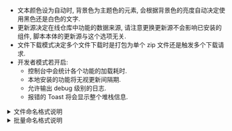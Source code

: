 - 文本颜色设为自动时, 背景色为主题色的元素, 会根据背景色的亮度自动决定使用黑色还是白色的文字.
- 更新源决定在线仓库中功能的数据来源, 请注意更换更新源不会影响已安装的组件, 脚本本体的更新源与这个选项无关.
- 文件下载模式决定多个文件下载时是打包为单个 zip 文件还是触发多个下载请求.
- 开发者模式若开启:
  - 控制台中会统计各个功能的加载耗时.
  - 本地安装的功能将无视更新间隔期.
  - 允许输出 debug 级别的日志.
  - 报错的 Toast 将会显示整个堆栈信息.

<details><summary>文件命名格式说明</summary>

自定义文件命名格式, 各个功能在下载单个文件时, 会根据这个格式来命名
可以使用的变量有:
- `title`: 视频标题/直播间标题
- `ep`: 选集标题
- `aid`: AV 号
- `bvid`: BV 号
- `cid`: CID (每个视频的唯一编号, AV 号对应的视频可能有多集)
- `lid`: 直播间号
- `y`/`M`/`d`: 年/月/日
- `h`/`m`/`s`/`ms`: 时/分/秒/毫秒

默认的格式是 `[title][ - ep]`, 标题+选集标题, 当没有选集标题时则只有标题.

变量要放在方括号里, 而方括号里的其他内容会在变量有效时出现. 比如格式如果写成 `[title] - [ep]`, 那么即使没有选集标题, 中间那个 ` - ` 也会出现在文件名里. 如果像默认那样放在方括号里, 没有选集标题时, ` - ` 也不会出现.

例如, 想要标题 + AV 号 + 时间的格式, 可以设定为 `[title][ AVaid] [y]-[M]-[d] [h]-[m]-[s]`, 能够得到类似 `xxxx AV23333 2019-05-29 19-59-44` 的名字.
</details>

<details><summary>批量命名格式说明</summary>

自定义批量下载时的文件命名格式, 基本规则同 `文件命名格式`.
新增的变量:
- `n`: 数字, 表示第n个视频.

</details>
